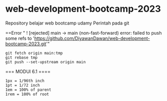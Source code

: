# web-development-bootcamp-2023
Repository belajar web bootcamp udamy
Perintah pada git

==Error " ! [rejected]        main -> main (non-fast-forward)
error: failed to push some refs to 'https://github.com/DiyawanDawan/web-development-bootcamp-2023.git'" 
    
    git fetch origin main:tmp
    git rebase tmp
    git push --set-upstream origin main

    
=== MODUl 6.1 ====

    1px = 1/96th inch
    1pt = 1/72 inch
    1em = 100% of parent
    1rem = 100% of root 
